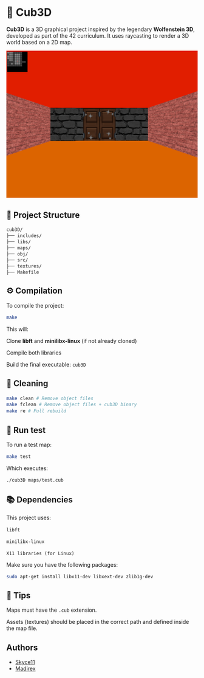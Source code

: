 # 🧱 Cub3D

**Cub3D** is a 3D graphical project inspired by the legendary **Wolfenstein 3D**, developed as part of the 42 curriculum. It uses raycasting to render a 3D world based on a 2D map.

<p align="center">
  <img src="images/img.png"/>
</p>

## 📁 Project Structure

```
cub3D/
├── includes/
├── libs/
├── maps/
├── obj/
├── src/
├── textures/
├── Makefile
```

## ⚙️ Compilation

To compile the project:

```bash
make
```

This will:

  Clone **libft** and **minilibx-linux** (if not already cloned)

  Compile both libraries

  Build the final executable: `cub3D`

## 🧹 Cleaning

```bash
make clean # Remove object files
make fclean # Remove object files + cub3D binary
make re # Full rebuild
```

## 🧪 Run test

To run a test map:

```bash
make test
```

Which executes:

```bash
./cub3D maps/test.cub
```

## 📚 Dependencies

This project uses:

  `libft`

  `minilibx-linux`

  `X11 libraries (for Linux)`

Make sure you have the following packages:

```bash
sudo apt-get install libx11-dev libxext-dev zlib1g-dev
```

## 🧠 Tips

  Maps must have the `.cub` extension.

  Assets (textures) should be placed in the correct path and defined inside the map file.

## Authors

- [Skyce11](https://github.com/skyce11/)
- [Madirex](https://github.com/madirex/)

